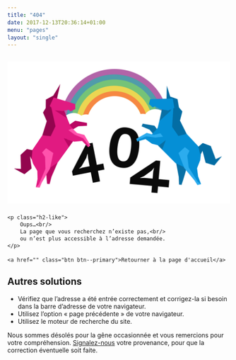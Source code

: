 ```yaml
---
title: "404"
date: 2017-12-13T20:36:14+01:00
menu: "pages"
layout: "single"
---
```


<div class="content">
<section class="page-404">
    <h1><img src="404.svg" alt="La page demandée n'existe pas" /></h1>

    <p class="h2-like">
        Oups…<br/>
        La page que vous recherchez n’existe pas,<br/>
        ou n’est plus accessible à l’adresse demandée.
    </p>

    <a href="" class="btn btn--primary">Retourner à la page d'accueil</a>
</section>

<section class="page-404 page-404--solutions">
    <h2 class="alt">Autres solutions</h2>
    <ul>
        <li>Vérifiez que l’adresse a été entrée correctement et corrigez-la si besoin dans la barre d’adresse de votre navigateur.</li>
        <li>Utilisez l’option « <span>page précédente</span> » de votre navigateur.</li>
        <li>Utilisez le moteur de recherche du site.</li>
    </ul>
    <p>
        Nous sommes désolés pour la gêne occasionnée et vous remercions pour votre compréhension. <a href="/contact/">Signalez-nous</a> votre provenance, pour que la correction éventuelle soit faite.
    </p>
</section>
</div>
